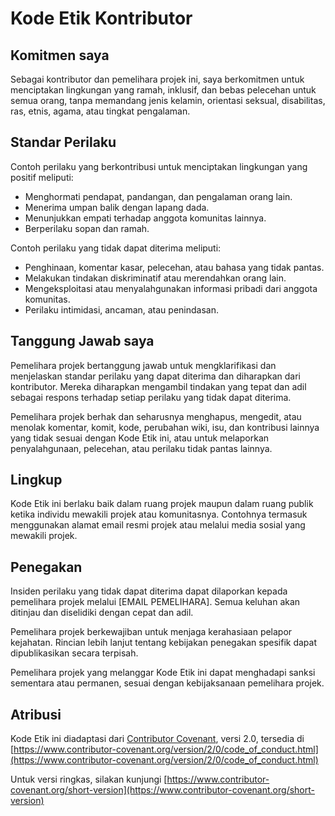 # Kode Etik Kontributor

## Komitmen saya

Sebagai kontributor dan pemelihara projek ini, saya berkomitmen untuk menciptakan lingkungan yang ramah, inklusif, dan bebas pelecehan untuk semua orang, tanpa memandang jenis kelamin, orientasi seksual, disabilitas, ras, etnis, agama, atau tingkat pengalaman.

## Standar Perilaku

Contoh perilaku yang berkontribusi untuk menciptakan lingkungan yang positif meliputi:

- Menghormati pendapat, pandangan, dan pengalaman orang lain.
- Menerima umpan balik dengan lapang dada.
- Menunjukkan empati terhadap anggota komunitas lainnya.
- Berperilaku sopan dan ramah.

Contoh perilaku yang tidak dapat diterima meliputi:

- Penghinaan, komentar kasar, pelecehan, atau bahasa yang tidak pantas.
- Melakukan tindakan diskriminatif atau merendahkan orang lain.
- Mengeksploitasi atau menyalahgunakan informasi pribadi dari anggota komunitas.
- Perilaku intimidasi, ancaman, atau penindasan.

## Tanggung Jawab saya

Pemelihara projek bertanggung jawab untuk mengklarifikasi dan menjelaskan standar perilaku yang dapat diterima dan diharapkan dari kontributor. Mereka diharapkan mengambil tindakan yang tepat dan adil sebagai respons terhadap setiap perilaku yang tidak dapat diterima.

Pemelihara projek berhak dan seharusnya menghapus, mengedit, atau menolak komentar, komit, kode, perubahan wiki, isu, dan kontribusi lainnya yang tidak sesuai dengan Kode Etik ini, atau untuk melaporkan penyalahgunaan, pelecehan, atau perilaku tidak pantas lainnya.

## Lingkup

Kode Etik ini berlaku baik dalam ruang projek maupun dalam ruang publik ketika individu mewakili projek atau komunitasnya. Contohnya termasuk menggunakan alamat email resmi projek atau melalui media sosial yang mewakili projek.

## Penegakan

Insiden perilaku yang tidak dapat diterima dapat dilaporkan kepada pemelihara projek melalui [EMAIL PEMELIHARA]. Semua keluhan akan ditinjau dan diselidiki dengan cepat dan adil.

Pemelihara projek berkewajiban untuk menjaga kerahasiaan pelapor kejahatan. Rincian lebih lanjut tentang kebijakan penegakan spesifik dapat dipublikasikan secara terpisah.

Pemelihara projek yang melanggar Kode Etik ini dapat menghadapi sanksi sementara atau permanen, sesuai dengan kebijaksanaan pemelihara projek.

## Atribusi

Kode Etik ini diadaptasi dari [Contributor Covenant](https://www.contributor-covenant.org), versi 2.0, tersedia di [https://www.contributor-covenant.org/version/2/0/code_of_conduct.html](https://www.contributor-covenant.org/version/2/0/code_of_conduct.html)

Untuk versi ringkas, silakan kunjungi [https://www.contributor-covenant.org/short-version](https://www.contributor-covenant.org/short-version)